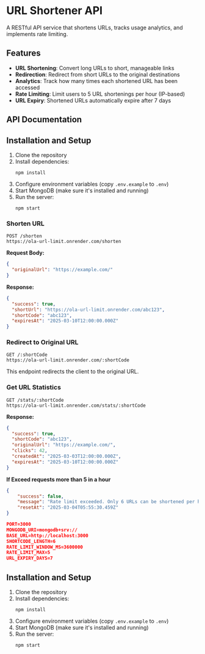 # URL Shortener API

A RESTful API service that shortens URLs, tracks usage analytics, and implements rate limiting.

## Features

- **URL Shortening**: Convert long URLs to short, manageable links
- **Redirection**: Redirect from short URLs to the original destinations
- **Analytics**: Track how many times each shortened URL has been accessed
- **Rate Limiting**: Limit users to 5 URL shortenings per hour (IP-based)
- **URL Expiry**: Shortened URLs automatically expire after 7 days

## API Documentation

## Installation and Setup

1. Clone the repository
2. Install dependencies:
   ```
   npm install
   ```
3. Configure environment variables (copy `.env.example` to `.env`)
4. Start MongoDB (make sure it's installed and running)
5. Run the server:
   ```
   npm start
   ```
### Shorten URL
```
POST /shorten
https://ola-url-limit.onrender.com/shorten

```

**Request Body:**
```json
{
  "originalUrl": "https://example.com/"
}
```

**Response:**
```json
{
  "success": true,
  "shortUrl": "https://ola-url-limit.onrender.com/abc123",
  "shortCode": "abc123",
  "expiresAt": "2025-03-10T12:00:00.000Z"
}
```

### Redirect to Original URL
```
GET /:shortCode
https://ola-url-limit.onrender.com/:shortCode
```

This endpoint redirects the client to the original URL.

### Get URL Statistics
```
GET /stats/:shortCode
https://ola-url-limit.onrender.com/stats/:shortCode
```

**Response:**
```json
{
  "success": true,
  "shortCode": "abc123",
  "originalUrl": "https://example.com/",
  "clicks": 42,
  "createdAt": "2025-03-03T12:00:00.000Z",
  "expiresAt": "2025-03-10T12:00:00.000Z"
}
```

**If Exceed requests more than 5 in a hour**
```json
{
    "success": false,
    "message": "Rate limit exceeded. Only 6 URLs can be shortened per hour.",
    "resetAt": "2025-03-04T05:55:30.459Z"
}

```
```json
PORT=3000
MONGODB_URI=mongodb+srv://
BASE_URL=http://localhost:3000
SHORTCODE_LENGTH=6
RATE_LIMIT_WINDOW_MS=3600000
RATE_LIMIT_MAX=5
URL_EXPIRY_DAYS=7

```

## Installation and Setup

1. Clone the repository
2. Install dependencies:
   ```
   npm install
   ```
3. Configure environment variables (copy `.env.example` to `.env`)
4. Start MongoDB (make sure it's installed and running)
5. Run the server:
   ```
   npm start
   ```
